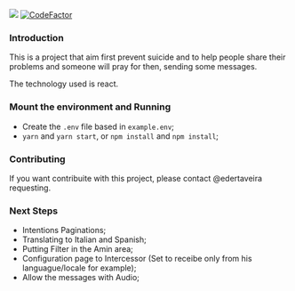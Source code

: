 
![](https://travis-ci.com/edertaveira/intercede4.us.svg?branch=master) [![CodeFactor](https://www.codefactor.io/repository/github/edertaveira/savefy/badge)](https://www.codefactor.io/repository/github/edertaveira/savefy)

### Introduction

This is a project that aim first prevent suicide and to help people share their problems and someone will pray for then, sending some messages.

The technology used is react.

### Mount the environment and Running

- Create the `.env` file based in `example.env`;
- `yarn` and `yarn start`, or `npm install` and `npm install`;

### Contributing

If you want contribuite with this project, please contact @edertaveira requesting.

### Next Steps
- Intentions Paginations;
- Translating to Italian and Spanish;
- Putting Filter in the Amin area;
- Configuration page to Intercessor (Set to receibe only from his languague/locale for example); 
- Allow the messages with Audio;

